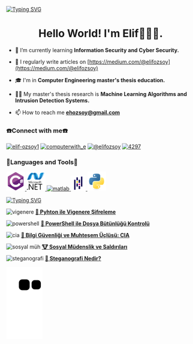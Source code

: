 [![Typing SVG](https://readme-typing-svg.demolab.com?font=Fira+Code&weight=700&size=23&pause=1000&color=B6367EDC&width=435&lines=merhabalar+merhabalar+%F0%9F%91%8B)](https://git.io/typing-svg)

<h1 align="center">Hello World! I'm Elif👩🏻‍💻.</h1>

- 🌱 I’m currently learning **Information Security and Cyber Security.**

- 📝 I regularly write articles on [https://medium.com/@elifozsoy](https://medium.com/@elifozsoy)

- 🎓 I'm in **Computer Engineering master's thesis education.**

- 👨‍💻 My master's thesis research is **Machine Learning Algorithms and Intrusion Detection Systems.**

- 📫 How to reach me **ehozsoy@gmail.com**



<h3 align="left">☎️Connect with me☎️</h3>
<p align="left">
<a href="https://linkedin.com/in/elif-ozsoy1" target="blank"><img align="center" src="https://raw.githubusercontent.com/rahuldkjain/github-profile-readme-generator/master/src/images/icons/Social/linked-in-alt.svg" alt="elif-ozsoy1" height="30" width="40" /></a>
<a href="https://instagram.com/computerwith_e" target="blank"><img align="center" src="https://raw.githubusercontent.com/rahuldkjain/github-profile-readme-generator/master/src/images/icons/Social/instagram.svg" alt="computerwith_e" height="30" width="40" /></a>
<a href="https://medium.com/@elifozsoy" target="blank"><img align="center" src="https://raw.githubusercontent.com/rahuldkjain/github-profile-readme-generator/master/src/images/icons/Social/medium.svg" alt="@elifozsoy" height="30" width="40" /></a>
<a href="https://discord.gg/4297" target="blank"><img align="center" src="https://raw.githubusercontent.com/rahuldkjain/github-profile-readme-generator/master/src/images/icons/Social/discord.svg" alt="4297" height="30" width="40" /></a>
</p>


<h3 align="left">🎯Languages and Tools🎯</h3>
<p align="left"> <a href="https://www.w3schools.com/cs/" target="_blank" rel="noreferrer"> <img src="https://raw.githubusercontent.com/devicons/devicon/master/icons/csharp/csharp-original.svg" alt="csharp" width="50" height="50"/> </a> <a href="https://dotnet.microsoft.com/" target="_blank" rel="noreferrer"> <img src="https://raw.githubusercontent.com/devicons/devicon/master/icons/dot-net/dot-net-original-wordmark.svg" alt="dotnet" width="50" height="50"/> </a> <a href="https://www.mathworks.com/" target="_blank" rel="noreferrer"> <img src="https://upload.wikimedia.org/wikipedia/commons/2/21/Matlab_Logo.png" alt="matlab" width="50" height="50"/> </a> <a href="https://pandas.pydata.org/" target="_blank" rel="noreferrer"> <img src="https://raw.githubusercontent.com/devicons/devicon/2ae2a900d2f041da66e950e4d48052658d850630/icons/pandas/pandas-original.svg" alt="pandas" width="40" height="40"/> </a> <a href="https://www.python.org" target="_blank" rel="noreferrer"> <img src="https://raw.githubusercontent.com/devicons/devicon/master/icons/python/python-original.svg" alt="python" width="50" height="50"/> </a> </p>

[![Typing SVG](https://readme-typing-svg.demolab.com?font=Fira+Code&weight=500&size=25&pause=1000&color=54A2AC&center=true&vCenter=true&width=435&lines=Keyifli+okumalar+dilerim+%E2%98%95)](https://git.io/typing-svg)

![vigenere](https://miro.medium.com/v2/resize:fill:126:126/1*H7U1RWg5RxLKBDRUwuXLMA.png)   **[🐍 Pyhton ile Vigenere Şifreleme](https://medium.com/@elifozsoy/pyhton-ile-vigenere-%C5%9Fifreleme-a0fea2f6141b)**                

![powershell](https://miro.medium.com/v2/resize:fill:126:126/1*VovDr8H7Hk9rhm6ogjTtRQ.png)   **[🦔 PowerShell ile Dosya Bütünlüğü Kontrolü](https://medium.com/@elifozsoy/powershell-ile-dosya-b%C3%BCt%C3%BCnl%C3%BC%C4%9F%C3%BC-kontrol%C3%BC-cf5dd0516367)**

![cia](https://miro.medium.com/v2/resize:fill:126:126/1*TopWbb40DWxa_g6jFphliQ.jpeg)   **[🐅 Bilgi Güvenliği ve Muhteşem Üçlüsü: CIA](https://medium.com/@elifozsoy/bilgi-g%C3%BCvenli%C4%9Fi-ve-muhte%C5%9Fem-%C3%BC%C3%A7l%C3%BCs%C3%BC-cia-b043a5c9c02e)**                

![sosyal müh](https://miro.medium.com/v2/resize:fill:126:126/1*WTN6JvQBI8wwk6rbByEvAg.png)   **[🐮 Sosyal Müdenslik ve Saldırıları](https://medium.com/@elifozsoy/sosyal-m%C3%BChendislik-ve-sald%C4%B1r%C4%B1lar%C4%B1-946ed3284adc)**                

![steganografi](https://miro.medium.com/v2/resize:fill:126:126/1*baF3ku5I1TjEBF5Alg62Uw.png)   **[🦉 Steganografi Nedir?](https://medium.com/@elifozsoy/steganografi-nedir-10021593f0b3)**


![snake svg](https://github.com/hasanaliozkan-dev/hasanaliozkan-dev/blob/output/github-contribution-grid-snake.svg)
